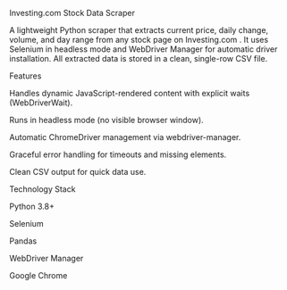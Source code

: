 Investing.com Stock Data Scraper

A lightweight Python scraper that extracts current price, daily change, volume, and day range from any stock page on Investing.com
.
It uses Selenium in headless mode and WebDriver Manager for automatic driver installation.
All extracted data is stored in a clean, single-row CSV file.

Features

Handles dynamic JavaScript-rendered content with explicit waits (WebDriverWait).

Runs in headless mode (no visible browser window).

Automatic ChromeDriver management via webdriver-manager.

Graceful error handling for timeouts and missing elements.

Clean CSV output for quick data use.

Technology Stack

Python 3.8+

Selenium

Pandas

WebDriver Manager

Google Chrome

